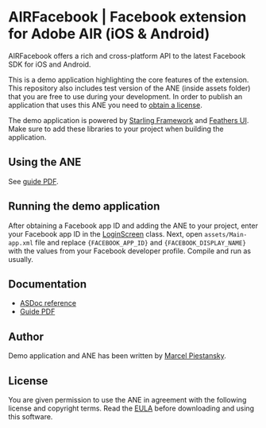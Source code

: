 AIRFacebook | Facebook extension for Adobe AIR (iOS & Android)
==============================================================

AIRFacebook offers a rich and cross-platform API to the latest Facebook SDK for iOS and Android.

This is a demo application highlighting the core features of the extension. This repository also includes test version of the ANE (inside assets folder) that you are free to use during your development. In order to publish an application that uses this ANE you need to [obtain a license](https://gumroad.com/l/airFB).

The demo application is powered by [Starling Framework](https://github.com/Gamua/Starling-Framework) and [Feathers UI](https://github.com/joshtynjala/feathers). Make sure to add these libraries to your project when building the application.

Using the ANE
-------------

See [guide PDF](http://nativeextensions.marpies.com/facebook/guide.pdf).

Running the demo application
----------------------------

After obtaining a Facebook app ID and adding the ANE to your project, enter your Facebook app ID in the [LoginScreen](https://github.com/marpies/AIRFacebook-ANE/blob/master/src/com/marpies/demo/facebook/screens/LoginScreen.as#L42) class. Next, open `assets/Main-app.xml` file and replace `{FACEBOOK_APP_ID}` and `{FACEBOOK_DISPLAY_NAME}` with the values from your Facebook developer profile. Compile and run as usually.

Documentation
-------------

* [ASDoc reference](http://nativeextensions.marpies.com/facebook/docs/)
* [Guide PDF](http://nativeextensions.marpies.com/facebook/guide.pdf)

Author
------

Demo application and ANE has been written by [Marcel Piestansky](http://marpies.com).

License
-------

You are given permission to use the ANE in agreement with the following license and copyright terms.
Read the [EULA](LICENSE.txt) before downloading and using this software.